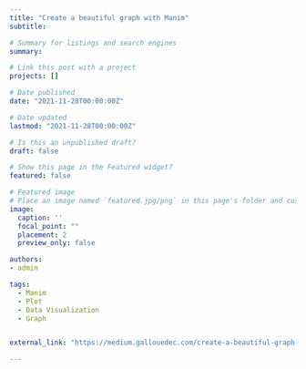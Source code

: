 ```yaml
---
title: "Create a beautiful graph with Manim"
subtitle: 

# Summary for listings and search engines
summary: 

# Link this post with a project
projects: []

# Date published
date: "2021-11-28T00:00:00Z"

# Date updated
lastmod: "2021-11-28T00:00:00Z"

# Is this an unpublished draft?
draft: false

# Show this page in the Featured widget?
featured: false

# Featured image
# Place an image named `featured.jpg/png` in this page's folder and customize its options here.
image:
  caption: ''
  focal_point: ""
  placement: 2
  preview_only: false

authors:
- admin

tags:
  - Manim
  - Plot
  - Data Visualization
  - Graph


external_link: "https://medium.gallouedec.com/create-a-beautiful-graph-with-manim-4056d33a989a?sk=1bc2a94021c980c8967a46d040ee6f13"

---
```












